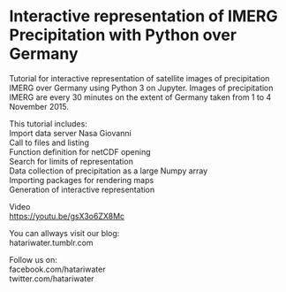 # Interactive representation of IMERG Precipitation with Python over Germany

Tutorial for interactive representation of satellite images of precipitation IMERG over Germany using Python 3 on Jupyter. Images of precipitation IMERG are every 30 minutes on the extent of Germany taken from 1 to 4 November 2015.<br/>

This tutorial includes:<br/>
Import data server Nasa Giovanni<br/>
Call to files and listing<br/>
Function definition for netCDF opening<br/>
Search for limits of representation<br/>
Data collection of precipitation as a large Numpy array<br/>
Importing packages for rendering maps<br/>
Generation of interactive representation<br/>

Video<br/>
https://youtu.be/gsX3o6ZX8Mc <br/>

You can allways visit our blog:<br/>
hatariwater.tumblr.com<br/>

Follow us on:<br/>
facebook.com/hatariwater<br/>
twitter.com/hatariwater<br/>
